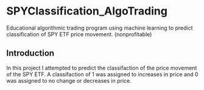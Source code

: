 # SPYClassification_AlgoTrading
Educational algorithmic trading program using machine learning to predict classification of SPY ETF price movement. (nonprofitable)

## Introduction
In this project I attempted to predict the classifaction of the price movement of the SPY ETF. A classifaction of 1 was assigned to increases in price and 0 was assigned to no change or decreases in price.
